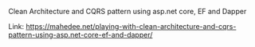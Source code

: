Clean Architecture and CQRS pattern using asp.net core, EF and Dapper

Link: https://mahedee.net/playing-with-clean-architecture-and-cqrs-pattern-using-asp.net-core-ef-and-dapper/

